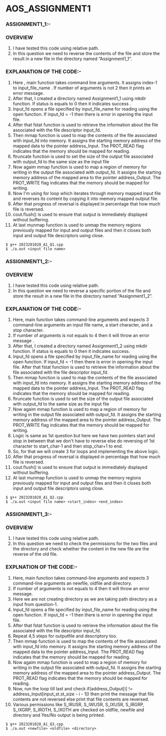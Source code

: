 # AOS_ASSIGNMENT1

### ASSIGNMENT1_1:- 
### OVERVIEW
1. I have tested this code using relative path.
2. In this question we need to reverse the contents of the file and store the result in a new file in the directory named “Assignment1_1”.

### EXPLANATION OF THE CODE:- 
1. Here , main function takes command line arguments. It assigns index-1 to input_file_name . If number of arguments is not 2 then it prints an error message.
2. After that, I created a directory named Assignment1_1 using mkdir function. If status is equals to 0 then it indicates success .
3. Input_fd opens a file specified by input_file_name for reading using the open function. If input_fd = -1 then there is error in opening the input file.
4. After that fstat function is used to retrieve the information about the file associated with the file descriptor input_fd.
5. Then mmap function is used to map the contents of the file associated with input_fd into memory. It assigns the starting memory address of the mapped data to the pointer address_Input. The PROT_READ flag indicates that the memory should be mapped for reading. 
6. ftruncate function is used to set the size of the output file associated with output_fd to the same size as the input file
7. Now agaim mmap function is used to map a region of memory for writing in the output file associated with output_fd. It assigns the starting memory address of the mapped area to the pointer address_Output. The PROT_WRITE flag indicates that the memory should be mapped for writing. 
8. Now I'm using for loop which iterates through memory mapped input file and reverses its content by copying it into memory mapped outpiut file.
9. After that progress of reversal is displayed in percentage that how much file is reversed.
10. cout.flush() is used to ensure that output is immediately displayed without buffering.
11. At last munmap function is used to unmap the memory regions previously mapped for input and output files and then it closes both input and output file descriptors using close.

```
$ g++ 2023201028_A1_Q1.cpp
$ ./a.out <input file name>
```

### ASSIGNMENT1_2:-
### OVERVIEW
1. I have tested this code using relative path.
2. In this question we need to reverse a specific portion of the file and store the result in a new file in the directory named “Assignment1_2”.

### EXPLANATION OF THE CODE:-
1. Here, main function takes command-line arguments and expects 3 command-line arguments an input file name, a start character, and a stop character.
2. If number of arguments is not equals to 4 then it will throw an error message .
3. After that, I created a directory named Assignment1_2 using mkdir function. If status is equals to 0 then it indicates success.
4. Input_fd opens a file specified by input_file_name for reading using the open function. If input_fd = -1 then there is error in opening the input file. After that fstat function is used to retrieve the information about the file associated with the file descriptor input_fd.
5. Then mmap function is used to map the contents of the file associated with input_fd into memory. It assigns the starting memory address of the mapped data to the pointer address_Input. The PROT_READ flag indicates that the memory should be mapped for reading.
6. ftruncate function is used to set the size of the output file associated with output_fd to the same size as the input file
7. Now agaim mmap function is used to map a region of memory for writing in the output file associated with output_fd. It assigns the starting memory address of the mapped area to the pointer address_Output. The PROT_WRITE flag indicates that the memory should be mapped for writing.
8. Logic is same as 1st question but here we have two pointers start and stop in between that we don't have to reverse else do reversing of 1st character to start_char-1 and then stop_char+1 to end.
9. So, for that we will create 3 for loops and implementing the above logic.
10. After that progress of reversal is displayed in percentage that how much file is reversed.
10. cout.flush() is used to ensure that output is immediately displayed without buffering.
11. At last munmap function is used to unmap the memory regions previously mapped for input and output files and then it closes both input and output file descriptors using close.

```
$ g++ 2023201028_A1_Q2.cpp
$ ./a.out <input file name> <start_index> <end_index>
```

### ASSIGNMENT1_3:-
### OVERVIEW
1. I have tested this code using relative path.
2. In this question we need to check the permissions for the two files and the directory and check whether the content in the new file are the reverse of the old file.

### EXPLNATION OF THE CODE:-
1. Here, main function takes command-line arguments and expects 3 command-line arguments an newfile, oldfile and directory.
2. If number of arguments is not equals to 4 then it will throw an error message.
3. Here we are not creating directory as we are taking path directory as a input from question-1.
4. Input_fd opens a file specified by input_file_name for reading using the open function. If input_fd = -1 then there is error in opening the input file.
5. After that fstat function is used to retrieve the information about the file associated with the file descriptor input_fd.
6. Repeat 4,5 steps for outputfile and descriptory too.
7. Then mmap function is used to map the contents of the file associated with input_fd into memory. It assigns the starting memory address of the mapped data to the pointer address_Input. The PROT_READ flag indicates that the memory should be mapped for reading.
8. Now agaim mmap function is used to map a region of memory for writing in the output file associated with output_fd. It assigns the starting memory address of the mapped area to the pointer address_Output. The PROT_READ flag indicates that the memory should be mapped for reading.
9. Now, run the loop till last and check if(address_Output[i] != address_Input[input_st.st_size - i - 1]) then print the message that file contents are not reversed else print that file contents are reversed.
10. Various permissions like S_IRUSR, S_IWUSR, S_IXUSR, S_IRGRP, S_IXGRP, S_IROTH, S_IXOTH are checked on oldfile, newfile and directory and Yes/No output is being printed.

```
$ g++ 2023201028_A1_Q3.cpp
$ ./a.out <newfile> <oldfile> <directory>
```


